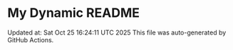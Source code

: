 # My Dynamic README
Updated at: Sat Oct 25 16:24:11 UTC 2025
This file was auto-generated by GitHub Actions.
